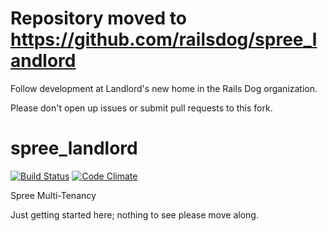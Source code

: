 # Repository moved to https://github.com/railsdog/spree_landlord

Follow development at Landlord's new home in the Rails Dog organization.

Please don't open up issues or submit pull requests to this fork.

spree_landlord
==============

[![Build Status](https://travis-ci.org/jbrien/spree_landlord.png)](https://travis-ci.org/jbrien/spree_landlord) [![Code Climate](https://codeclimate.com/badge.png)](https://codeclimate.com/github/jbrien/spree_landlord)

Spree Multi-Tenancy

Just getting started here; nothing to see please move along.
